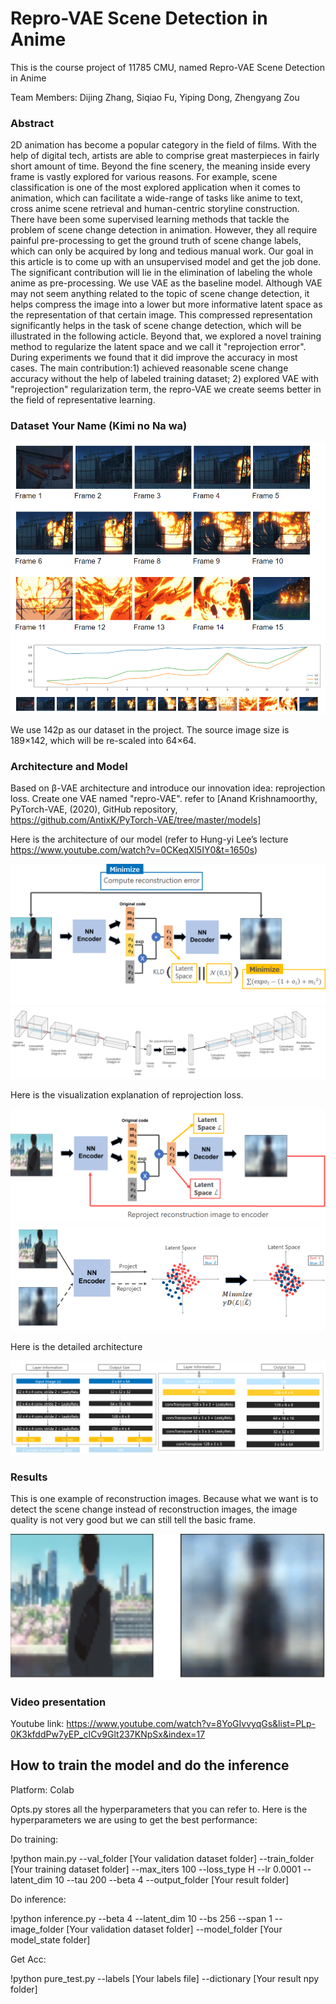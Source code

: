 # Repro-VAE Scene Detection in Anime
This is the course project of 11785 CMU, named Repro-VAE Scene Detection in Anime
 
Team Members: Dijing Zhang, Siqiao Fu, Yiping Dong, Zhengyang Zou

### Abstract
2D animation has become a popular category in the field of films. With the help of digital tech, artists are able to comprise great masterpieces in fairly short amount of time. Beyond the fine scenery, the meaning inside every frame is vastly explored for various reasons. For example, scene classification is one of the most explored application when it comes to animation, which can facilitate a wide-range of tasks like anime to text, cross anime scene retrieval and human-centric storyline construction. There have been some supervised learning methods that tackle the problem of scene change detection in animation. However, they all require painful pre-processing to get the ground truth of scene change labels, which can only be acquired by long and tedious manual work. Our goal in this article is to come up with an unsupervised model and get the job done. The significant contribution will lie in the elimination of labeling the whole anime as pre-processing. We use VAE as the baseline model. Although VAE may not seem anything related to the topic of scene change detection, it helps compress the image into a lower but more informative latent space as the representation of that certain image. This compressed representation significantly helps in the task of scene change detection, which will be illustrated in the following acticle. Beyond that, we explored a novel training method to regularize the latent space and we call it "reprojection error". During experiments we found that it did improve the accuracy in most cases. The main contribution:1) achieved reasonable scene change accuracy without the help of labeled training dataset; 2) explored VAE with "reprojection" regularization term, the repro-VAE we create seems better in the field of representative learning.

### Dataset Your Name (Kimi no Na wa)

![image](https://github.com/11785-Team/Scene-Detection-Project/blob/master/images/example_images.png)

We use 142p as our dataset in the project. The source image size is 189×142, which will be re-scaled into 64×64.

### Architecture and Model
Based on β-VAE architecture and introduce our innovation idea: reprojection loss. Create one VAE named "repro-VAE". refer to [Anand Krishnamoorthy, PyTorch-VAE, (2020), GitHub repository, https://github.com/AntixK/PyTorch-VAE/tree/master/models]

Here is the architecture of our model  (refer to Hung-yi Lee’s lecture  https://www.youtube.com/watch?v=0CKeqXl5IY0&t=1650s)

![image](https://github.com/11785-Team/Scene-Detection-Project/blob/master/images/architecture.png)
![image](https://github.com/11785-Team/Scene-Detection-Project/blob/master/images/3D_architecture.png)

Here is the visualization explanation of reprojection loss.

![image](https://github.com/11785-Team/Scene-Detection-Project/blob/master/images/reprojection.png)
![image](https://github.com/11785-Team/Scene-Detection-Project/blob/master/images/latent_reprojection.png)

Here is the detailed architecture

![image](https://github.com/11785-Team/Scene-Detection-Project/blob/master/images/architecture_details.png)

### Results
This is one example of reconstruction images. Because what we want is to detect the scene change instead of reconstruction images, the image quality is not very good but we can still tell the basic frame.

![image](https://github.com/11785-Team/Scene-Detection-Project/blob/master/images/reconstruction.png)

### Video presentation
Youtube link: https://www.youtube.com/watch?v=8YoGIvvyqGs&list=PLp-0K3kfddPw7yEP_cICv9Glt237KNpSx&index=17

## How to train the model and do the inference
Platform: Colab

Opts.py stores all the hyperparameters that you can refer to. Here is the hyperparameters we are using to get the best performance:

Do training:

!python main.py --val_folder [Your validation dataset folder] --train_folder [Your training dataset folder] --max_iters 100 --loss_type H --lr 0.0001 --latent_dim 10 --tau 200 --beta 4 --output_folder [Your result folder]

Do inference:

!python inference.py --beta 4 --latent_dim 10 --bs 256 --span 1 --image_folder [Your validation dataset folder]  --model_folder [Your model_state folder]

Get Acc:

!python pure_test.py --labels [Your labels file] --dictionary [Your result npy folder]
